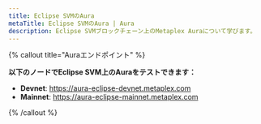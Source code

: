 ```yaml
---
title: Eclipse SVMのAura
metaTitle: Eclipse SVMのAura | Aura
description: Eclipse SVMブロックチェーン上のMetaplex Auraについて学びます。
---
```


{% callout title="Auraエンドポイント" %}

**以下のノードでEclipse SVM上のAuraをテストできます：**
- **Devnet**: https://aura-eclipse-devnet.metaplex.com 
- **Mainnet**: https://aura-eclipse-mainnet.metaplex.com 

{% /callout %}